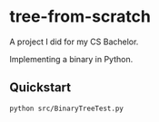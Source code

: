 # tree-from-scratch

A project I did for my CS Bachelor.

Implementing a binary in Python.

## Quickstart

`python src/BinaryTreeTest.py`